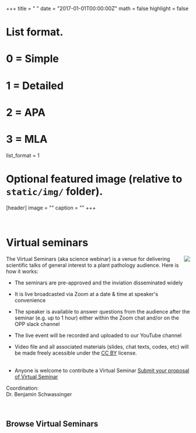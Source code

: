 +++
title = " "
date = "2017-01-01T00:00:00Z"
math = false
highlight = false

# List format.
#   0 = Simple
#   1 = Detailed
#   2 = APA
#   3 = MLA
list_format = 1

# Optional featured image (relative to `static/img/` folder).
[header]
image = ""
caption = ""
+++

<br>
<h1> Virtual seminars</h1>
<img src = "/img/headers/virtual-seminar.png" align = right style = "position: relative;
  background: white">
The Virtual Seminars (aka science webinar) is a venue for delivering scientific talks of general interest to a plant pathology audience. Here is how it works:

- The seminars are pre-approved and the inviation disseminated widely
- It is live broadcasted via Zoom at a date & time at speaker's convenience 
- The speaker is available to answer questions from the audience after the seminar (e.g. up to 1 hour) either within the Zoom chat and/or on the OPP slack channel 
- The live event will be recorded and uploaded to our YouTube channel
- Video file and all associated materials (slides, chat texts, codes, etc) will be made freely acessible under the [CC BY](https://creativecommons.org/licenses/) license.
<br><br>

- Anyone is welcome to contribute a Virtual Seminar [Submit your proposal of Virtual Seminar](https://github.com/openplantpathology/opp_notes)

Coordination:  
Dr. Benjamin Schwassinger  



<br>
<h2>Browse  Virtual Seminars</h2>



